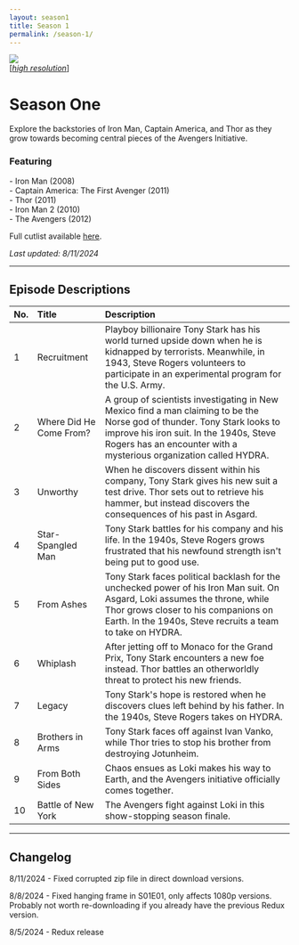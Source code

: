 ```yaml
---
layout: season1
title: Season 1
permalink: /season-1/
---
```


<div class="image-with-text-left" style="padding: 0px 30px 0px 0px">
 <img src="../assets/images/seasonOne_450px.jpg" />
 <br />
 [<i><a href="../assets/images/seasonOne_2550px.jpg">high resolution</a></i>]
</div>

# Season One

Explore the backstories of Iron Man, Captain America, and Thor as they grow towards becoming central pieces of the Avengers Initiative.

### Featuring

<p>
 - Iron Man (2008)<br />
 - Captain America: The First Avenger (2011)<br />
 - Thor (2011)<br />
 - Iron Man 2 (2010)<br />
 - The Avengers (2012)
</p>

Full cutlist available [here](/marvel-unite/cutlist/season-1/).

_Last updated: 8/11/2024_

<p style="clear: both;"></p>

* * *

## Episode Descriptions

| **No.** | **Title** | **Description** |
| --- | :--- | :--- |
| 1 | Recruitment | Playboy billionaire Tony Stark has his world turned upside down when he is kidnapped by terrorists. Meanwhile, in 1943, Steve Rogers volunteers to participate in an experimental program for the U.S. Army. |
| 2 | Where Did He Come From? | A group of scientists investigating in New Mexico find a man claiming to be the Norse god of thunder. Tony Stark looks to improve his iron suit. In the 1940s, Steve Rogers has an encounter with a mysterious organization called HYDRA. |
| 3 | Unworthy | When he discovers dissent within his company, Tony Stark gives his new suit a test drive. Thor sets out to retrieve his hammer, but instead discovers the consequences of his past in Asgard. |
| 4 | Star-Spangled Man | Tony Stark battles for his company and his life. In the 1940s, Steve Rogers grows frustrated that his newfound strength isn't being put to good use. |
| 5 | From Ashes | Tony Stark faces political backlash for the unchecked power of his Iron Man suit. On Asgard, Loki assumes the throne, while Thor grows closer to his companions on Earth. In the 1940s, Steve recruits a team to take on HYDRA. |
| 6 | Whiplash | After jetting off to Monaco for the Grand Prix, Tony Stark encounters a new foe instead. Thor battles an otherworldly threat to protect his new friends. |
| 7 | Legacy | Tony Stark's hope is restored when he discovers clues left behind by his father. In the 1940s, Steve Rogers takes on HYDRA. |
| 8 | Brothers in Arms | Tony Stark faces off against Ivan Vanko, while Thor tries to stop his brother from destroying Jotunheim. |
| 9 | From Both Sides | Chaos ensues as Loki makes his way to Earth, and the Avengers initiative officially comes together. |
| 10 | Battle of New York | The Avengers fight against Loki in this show-stopping season finale. |

* * *

## Changelog

8/11/2024 - Fixed corrupted zip file in direct download versions.

8/8/2024 - Fixed hanging frame in S01E01, only affects 1080p versions. Probably not worth re-downloading if you already have the previous Redux version.

8/5/2024 - Redux release
